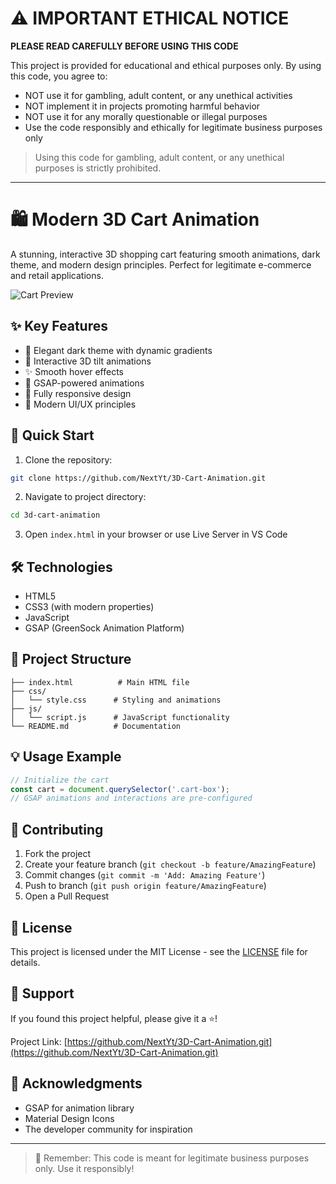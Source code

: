 # ⚠️ IMPORTANT ETHICAL NOTICE

**PLEASE READ CAREFULLY BEFORE USING THIS CODE**

This project is provided for educational and ethical purposes only. By using this code, you agree to:

- NOT use it for gambling, adult content, or any unethical activities
- NOT implement it in projects promoting harmful behavior
- NOT use it for any morally questionable or illegal purposes
- Use the code responsibly and ethically for legitimate business purposes only

> Using this code for gambling, adult content, or any unethical purposes is strictly prohibited.

---

# 🛍️ Modern 3D Cart Animation

A stunning, interactive 3D shopping cart featuring smooth animations, dark theme, and modern design principles. Perfect for legitimate e-commerce and retail applications.

![Cart Preview](assets/preview.gif)

## ✨ Key Features

- 🎨 Elegant dark theme with dynamic gradients
- 💫 Interactive 3D tilt animations
- ✨ Smooth hover effects
- 🌟 GSAP-powered animations
- 📱 Fully responsive design
- 🎯 Modern UI/UX principles

## 🚀 Quick Start

1. Clone the repository:
```bash
git clone https://github.com/NextYt/3D-Cart-Animation.git
```

2. Navigate to project directory:
```bash
cd 3d-cart-animation
```

3. Open `index.html` in your browser or use Live Server in VS Code

## 🛠️ Technologies

- HTML5
- CSS3 (with modern properties)
- JavaScript
- GSAP (GreenSock Animation Platform)

## 📁 Project Structure

```
├── index.html          # Main HTML file
├── css/
│   └── style.css      # Styling and animations
├── js/
│   └── script.js      # JavaScript functionality
└── README.md          # Documentation
```

## 💡 Usage Example

```javascript
// Initialize the cart
const cart = document.querySelector('.cart-box');
// GSAP animations and interactions are pre-configured
```

## 🤝 Contributing

1. Fork the project
2. Create your feature branch (`git checkout -b feature/AmazingFeature`)
3. Commit changes (`git commit -m 'Add: Amazing Feature'`)
4. Push to branch (`git push origin feature/AmazingFeature`)
5. Open a Pull Request

## 📝 License

This project is licensed under the MIT License - see the [LICENSE](LICENSE) file for details.

## 🌟 Support

If you found this project helpful, please give it a ⭐️!

Project Link: [https://github.com/NextYt/3D-Cart-Animation.git](https://github.com/NextYt/3D-Cart-Animation.git)

## 🙏 Acknowledgments

- GSAP for animation library
- Material Design Icons
- The developer community for inspiration

---

> 🔔 Remember: This code is meant for legitimate business purposes only. Use it responsibly!
